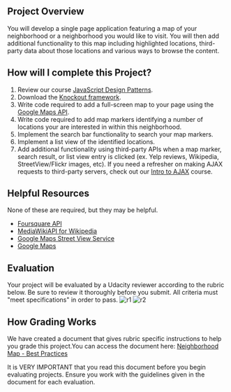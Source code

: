 ## Project Overview
You will develop a single page application featuring a map of your neighborhood or a neighborhood you would like to visit. You will then add additional functionality to this map including highlighted locations, third-party data about those locations and various ways to browse the content.

## How will I complete this Project?
1. Review our course [JavaScript Design Patterns](https://www.udacity.com/course/ud989-nd).
2. Download the [Knockout framework](http://knockoutjs.com/).
3. Write code required to add a full-screen map to your page using the [Google Maps API](https://developers.google.com/maps/).
4. Write code required to add map markers identifying a number of locations your are interested in within this neighborhood.
5. Implement the search bar functionality to search your map markers.
6. Implement a list view of the identified locations.
7. Add additional functionality using third-party APIs when a map marker, search result, or list view entry is clicked (ex. Yelp reviews, Wikipedia, StreetView/Flickr images, etc). If you need a refresher on making AJAX requests to third-party servers, check out our [Intro to AJAX](https://www.udacity.com/course/ud110-nd) course.

## Helpful Resources
None of these are required, but they may be helpful.

* [Foursquare API](https://developer.foursquare.com/start)
* [MediaWikiAPI for Wikipedia](http://www.mediawiki.org/wiki/API:Main_page)
* [Google Maps Street View Service](https://developers.google.com/maps/documentation/javascript/streetview)
* [Google Maps](https://developers.google.com/maps/documentation/)

## Evaluation
Your project will be evaluated by a Udacity reviewer according to the rubric below. Be sure to review it thoroughly before you submit. All criteria must "meet specifications" in order to pass. 
![r1](http://i.imgur.com/yZUCaoi.png)
![r2](http://i.imgur.com/NTpAQGL.png)

## How Grading Works

We have created a document that gives rubric specific instructions to help you grade this project.You can access the document here: [Neighborhood Map - Best Practices](https://docs.google.com/document/d/1mjKTn6fSpiN-vk5RF-SCeSJDEPMS0ifmjsCaiH77VlE/pub)

It is VERY IMPORTANT that you read this document before you begin evaluating projects. Ensure you work with the guidelines given in the document for each evaluation.
